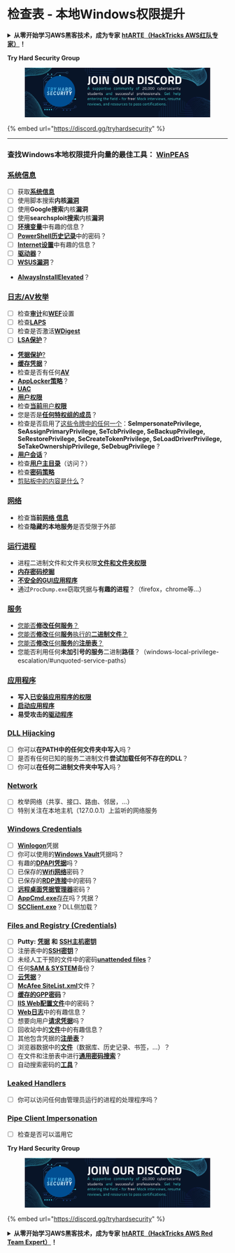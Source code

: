 # 检查表 - 本地Windows权限提升

<details>

<summary><strong>从零开始学习AWS黑客技术，成为专家</strong> <a href="https://training.hacktricks.xyz/courses/arte"><strong>htARTE（HackTricks AWS红队专家）</strong></a><strong>！</strong></summary>

支持HackTricks的其他方式：

* 如果您想看到您的**公司在HackTricks中做广告**或**下载PDF格式的HackTricks**，请查看[**订阅计划**](https://github.com/sponsors/carlospolop)!
* 获取[**官方PEASS & HackTricks周边产品**](https://peass.creator-spring.com)
* 探索[**PEASS家族**](https://opensea.io/collection/the-peass-family)，我们的独家[NFTs收藏品](https://opensea.io/collection/the-peass-family)
* **加入** 💬 [**Discord群**](https://discord.gg/hRep4RUj7f) 或 [**电报群**](https://t.me/peass) 或 **关注**我们的**Twitter** 🐦 [**@carlospolopm**](https://twitter.com/hacktricks_live)**。**
* 通过向[**HackTricks**](https://github.com/carlospolop/hacktricks)和[**HackTricks Cloud**](https://github.com/carlospolop/hacktricks-cloud) github仓库提交PR来分享您的黑客技巧。

</details>

**Try Hard Security Group**

<figure><img src="/.gitbook/assets/telegram-cloud-document-1-5159108904864449420.jpg" alt=""><figcaption></figcaption></figure>

{% embed url="https://discord.gg/tryhardsecurity" %}

***

### **查找Windows本地权限提升向量的最佳工具：** [**WinPEAS**](https://github.com/carlospolop/privilege-escalation-awesome-scripts-suite/tree/master/winPEAS)

### [系统信息](windows-local-privilege-escalation/#system-info)

* [ ] 获取[**系统信息**](windows-local-privilege-escalation/#system-info)
* [ ] 使用脚本搜索**内核**[**漏洞**](windows-local-privilege-escalation/#version-exploits)
* [ ] 使用**Google搜索**内核**漏洞**
* [ ] 使用**searchsploit搜索**内核**漏洞**
* [ ] [**环境变量**](windows-local-privilege-escalation/#environment)中有趣的信息？
* [ ] [**PowerShell历史记录**](windows-local-privilege-escalation/#powershell-history)中的密码？
* [ ] [**Internet设置**](windows-local-privilege-escalation/#internet-settings)中有趣的信息？
* [ ] [**驱动器**](windows-local-privilege-escalation/#drives)？
* [ ] [**WSUS漏洞**](windows-local-privilege-escalation/#wsus)？
* [**AlwaysInstallElevated**](windows-local-privilege-escalation/#alwaysinstallelevated)？

### [日志/AV枚举](windows-local-privilege-escalation/#enumeration)

* [ ] 检查[**审计**](windows-local-privilege-escalation/#audit-settings)和[**WEF**](windows-local-privilege-escalation/#wef)设置
* [ ] 检查[**LAPS**](windows-local-privilege-escalation/#laps)
* [ ] 检查是否激活[**WDigest**](windows-local-privilege-escalation/#wdigest)
* [ ] [**LSA保护**](windows-local-privilege-escalation/#lsa-protection)？
* [**凭据保护**](windows-local-privilege-escalation/#credentials-guard)[?](windows-local-privilege-escalation/#cached-credentials)
* [**缓存凭据**](windows-local-privilege-escalation/#cached-credentials)？
* 检查是否有任何[**AV**](windows-av-bypass)
* [**AppLocker策略**](authentication-credentials-uac-and-efs#applocker-policy)？
* [**UAC**](authentication-credentials-uac-and-efs/uac-user-account-control)
* [**用户权限**](windows-local-privilege-escalation/#users-and-groups)
* 检查[**当前**用户**权限**](windows-local-privilege-escalation/#users-and-groups)
* 您是否是[**任何特权组的成员**](windows-local-privilege-escalation/#privileged-groups)？
* 检查是否启用了[这些令牌中的任何一个](windows-local-privilege-escalation/#token-manipulation)：**SeImpersonatePrivilege, SeAssignPrimaryPrivilege, SeTcbPrivilege, SeBackupPrivilege, SeRestorePrivilege, SeCreateTokenPrivilege, SeLoadDriverPrivilege, SeTakeOwnershipPrivilege, SeDebugPrivilege** ?
* [**用户会话**](windows-local-privilege-escalation/#logged-users-sessions)？
* 检查[**用户主目录**](windows-local-privilege-escalation/#home-folders)（访问？）
* 检查[**密码策略**](windows-local-privilege-escalation/#password-policy)
* [剪贴板中的内容是什么](windows-local-privilege-escalation/#get-the-content-of-the-clipboard)？

### [网络](windows-local-privilege-escalation/#network)

* 检查**当前**[**网络** **信息**](windows-local-privilege-escalation/#network)
* 检查**隐藏的本地服务**是否受限于外部

### [运行进程](windows-local-privilege-escalation/#running-processes)

* 进程二进制文件和文件夹权限[**文件和文件夹权限**](windows-local-privilege-escalation/#file-and-folder-permissions)
* [**内存密码挖掘**](windows-local-privilege-escalation/#memory-password-mining)
* [**不安全的GUI应用程序**](windows-local-privilege-escalation/#insecure-gui-apps)
* 通过`ProcDump.exe`窃取凭据与**有趣的进程**？（firefox，chrome等...）

### [服务](windows-local-privilege-escalation/#services)

* [您能否**修改任何服务**？](windows-local-privilege-escalation#permissions)
* [您能否**修改**任何**服务**执行的**二进制文件**？](windows-local-privilege-escalation/#modify-service-binary-path)
* [您能否**修改**任何**服务**的**注册表**？](windows-local-privilege-escalation/#services-registry-modify-permissions)
* 您能否利用任何**未加引号的服务**二进制**路径**？（windows-local-privilege-escalation/#unquoted-service-paths）

### [**应用程序**](windows-local-privilege-escalation/#applications)

* **写入**[**已安装应用程序的权限**](windows-local-privilege-escalation/#write-permissions)
* [**启动应用程序**](windows-local-privilege-escalation/#run-at-startup)
* **易受攻击的**[**驱动程序**](windows-local-privilege-escalation/#drivers)
### [DLL Hijacking](windows-local-privilege-escalation/#path-dll-hijacking)

* [ ] 你可以**在PATH中的任何文件夹中写入**吗？
* [ ] 是否有任何已知的服务二进制文件**尝试加载任何不存在的DLL**？
* [ ] 你可以**在任何二进制文件夹中写入**吗？

### [Network](windows-local-privilege-escalation/#network)

* [ ] 枚举网络（共享、接口、路由、邻居，...）
* [ ] 特别关注在本地主机（127.0.0.1）上监听的网络服务

### [Windows Credentials](windows-local-privilege-escalation/#windows-credentials)

* [ ] [**Winlogon**](windows-local-privilege-escalation/#winlogon-credentials)凭据
* [ ] 你可以使用的[**Windows Vault**](windows-local-privilege-escalation/#credentials-manager-windows-vault)凭据吗？
* [ ] 有趣的[**DPAPI凭据**](windows-local-privilege-escalation/#dpapi)吗？
* [ ] 已保存的[**Wifi网络**](windows-local-privilege-escalation/#wifi)密码？
* [ ] 已保存的[**RDP连接**](windows-local-privilege-escalation/#saved-rdp-connections)中的密码？
* [ ] [**远程桌面凭据管理器**](windows-local-privilege-escalation/#remote-desktop-credential-manager)密码？
* [ ] [**AppCmd.exe**存在](windows-local-privilege-escalation/#appcmd-exe)吗？凭据？
* [ ] [**SCClient.exe**](windows-local-privilege-escalation/#scclient-sccm)？DLL侧加载？

### [Files and Registry (Credentials)](windows-local-privilege-escalation/#files-and-registry-credentials)

* [ ] **Putty:** [**凭据**](windows-local-privilege-escalation/#putty-creds) **和** [**SSH主机密钥**](windows-local-privilege-escalation/#putty-ssh-host-keys)
* [ ] 注册表中的[**SSH密钥**](windows-local-privilege-escalation/#ssh-keys-in-registry)？
* [ ] 未经人工干预的文件中的密码[**unattended files**](windows-local-privilege-escalation/#unattended-files)？
* [ ] 任何[**SAM & SYSTEM**](windows-local-privilege-escalation/#sam-and-system-backups)备份？
* [ ] [**云凭据**](windows-local-privilege-escalation/#cloud-credentials)？
* [ ] [**McAfee SiteList.xml**](windows-local-privilege-escalation/#mcafee-sitelist.xml)文件？
* [ ] [**缓存的GPP密码**](windows-local-privilege-escalation/#cached-gpp-pasword)？
* [ ] [**IIS Web配置文件**](windows-local-privilege-escalation/#iis-web-config)中的密码？
* [ ] [**Web日志**](windows-local-privilege-escalation/#logs)中的有趣信息？
* [ ] 想要向用户[**请求凭据**](windows-local-privilege-escalation/#ask-for-credentials)吗？
* [ ] 回收站中的[**文件**](windows-local-privilege-escalation/#credentials-in-the-recyclebin)中的有趣信息？
* [ ] 其他包含凭据的[**注册表**](windows-local-privilege-escalation/#inside-the-registry)？
* [ ] 浏览器数据中的[**文件**](windows-local-privilege-escalation/#browsers-history)（数据库、历史记录、书签，...）？
* [ ] 在文件和注册表中进行[**通用密码搜索**](windows-local-privilege-escalation/#generic-password-search-in-files-and-registry)？
* [ ] 自动搜索密码的[**工具**](windows-local-privilege-escalation/#tools-that-search-for-passwords)？

### [Leaked Handlers](windows-local-privilege-escalation/#leaked-handlers)

* [ ] 你可以访问任何由管理员运行的进程的处理程序吗？

### [Pipe Client Impersonation](windows-local-privilege-escalation/#named-pipe-client-impersonation)

* [ ] 检查是否可以滥用它

**Try Hard Security Group**

<figure><img src="/.gitbook/assets/telegram-cloud-document-1-5159108904864449420.jpg" alt=""><figcaption></figcaption></figure>

{% embed url="https://discord.gg/tryhardsecurity" %}

<details>

<summary><strong>从零开始学习AWS黑客技术，成为专家</strong> <a href="https://training.hacktricks.xyz/courses/arte"><strong>htARTE（HackTricks AWS Red Team Expert）</strong></a><strong>！</strong></summary>

支持HackTricks的其他方式：

* 如果您想在HackTricks中看到您的**公司广告**或**下载PDF格式的HackTricks**，请查看[**订阅计划**](https://github.com/sponsors/carlospolop)！
* 获取[**官方PEASS & HackTricks周边产品**](https://peass.creator-spring.com)
* 发现我们的独家[NFTs](https://opensea.io/collection/the-peass-family)收藏品[**The PEASS Family**](https://opensea.io/collection/the-peass-family)
* **加入** 💬 [**Discord组**](https://discord.gg/hRep4RUj7f) 或 [**电报组**](https://t.me/peass) 或在**Twitter** 🐦 [**@carlospolopm**](https://twitter.com/hacktricks_live)上**关注**我们。
* 通过向[**HackTricks**](https://github.com/carlospolop/hacktricks)和[**HackTricks Cloud**](https://github.com/carlospolop/hacktricks-cloud) github仓库提交PR来分享您的黑客技巧。

</details>
